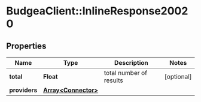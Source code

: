 # BudgeaClient::InlineResponse20020

## Properties
Name | Type | Description | Notes
------------ | ------------- | ------------- | -------------
**total** | **Float** | total number of results | [optional] 
**providers** | [**Array&lt;Connector&gt;**](Connector.md) |  | 


